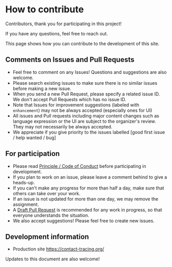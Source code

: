 # How to contribute

Contributors, thank you for participating in this project!

If you have any questions, feel free to reach out.

This page shows how you can contribute to the development of this site.

## Comments on Issues and Pull Requests
* Feel free to comment on any Issues! Questions and suggestions are also welcome.
* Please search existing issues to make sure there is no similar issues before making a new issue.
* When you send a new Pull Request, please specify a related issue ID. We don't accept Pull Requests which has no issue ID.
* Note that Issues for improvement suggestions (labeled with `enhancement`) may not be always accepted (especially ones for UI)
* All issues and Pull requests including major content changes such as language expression or the UI are subject to the organizer's review. They may not necessarily be always accepted.
* We appreciate if you give priority to the issues labelled [good first issue / help wanted / bug]

## For participation
* Please read [Principle / Code of Conduct](CODE_OF_CONDUCT.md) before participating in development.
* If you plan to work on an issue, please leave a comment behind to give a heads-up.
* If you can't make any progress for more than half a day, make sure that others can take over your work.
* If an issue is not updated for more than one day, we may remove the assignment.
* A [Draft Pull Request](https://help.github.com/en/github/collaborating-with-issues-and-pull-requests/about-pull-requests#draft-pull-requests) is recommended for any work in progress, so that everyone understands the situation.
* We also accept suggestions! Please feel free to create new issues.

## Development information
* Production site https://contact-tracing.org/

Updates to this document are also welcome!